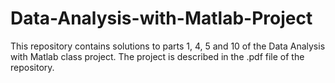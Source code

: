 # Data-Analysis-with-Matlab-Project
This repository contains solutions to parts 1, 4, 5 and 10 of the Data Analysis with Matlab class project. The project is described in the .pdf file of the repository.
